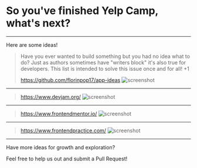 # So you've finished Yelp Camp, what's next?

---

Here are some ideas!

> Have you ever wanted to build something but you had no idea what to do? Just as authors sometimes have "writers block" it's also true for developers. 
> This list is intended to solve this issue once and for all! +1
>
> https://github.com/florinpop17/app-ideas
![screenshot](https://i.imgur.com/wRvnvAJ.png)

---

> https://www.devjam.org/
![screenshot](https://i.imgur.com/4VpXzWR.png)

---

> https://www.frontendmentor.io/
![screenshot](https://i.imgur.com/qKiIqrc.png)

---

> https://www.frontendpractice.com/
![screenshot](https://i.imgur.com/7XQuV7O.png)

---

Have more ideas for growth and exploration?

Feel free to help us out and submit a Pull Request!
